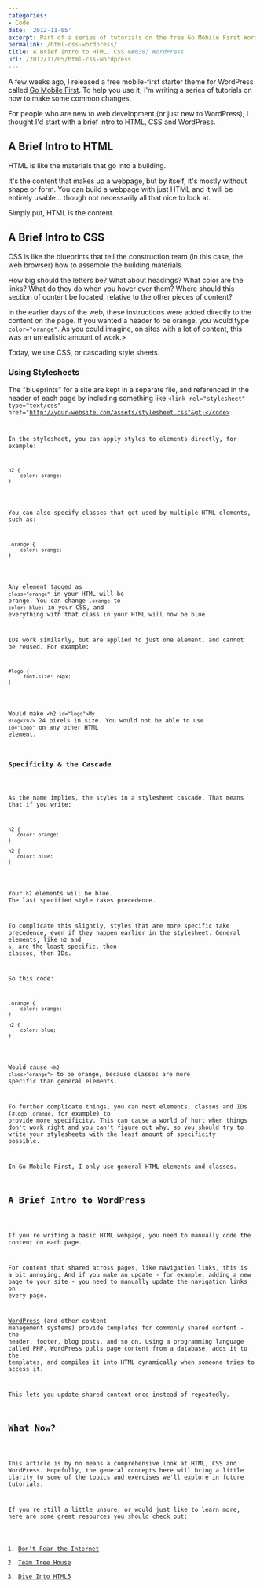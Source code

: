 ```yaml
---
categories:
- Code
date: '2012-11-05'
excerpt: Part of a series of tutorials on the free Go Mobile First WordPress theme.
permalink: /html-css-wordpress/
title: A Brief Intro to HTML, CSS &#038; WordPress
url: /2012/11/05/html-css-wordpress
---
```


A few weeks ago, I released a free mobile-first starter theme for WordPress called <a href="http://cferdinandi.github.com/go-mobile-first/">Go Mobile First</a>. To help you use it, I'm writing a series of tutorials on how to make some common changes.

For people who are new to web development (or just new to WordPress), I thought I'd start with a brief intro to HTML, CSS and WordPress.
<!--more-->
<h2>A Brief Intro to HTML</h2>

HTML is like the materials that go into a building.

It's the content that makes up a webpage, but by itself, it's mostly without shape or form. You can build a webpage with just HTML and it will be entirely usable... though not necessarily all that nice to look at.

Simply put, HTML is the content.

<h2>A Brief Intro to CSS</h2>

CSS is like the blueprints that tell the construction team (in this case, the web browser) how to assemble the building materials.

How big should the letters be? What about headings? What color are the links? What do they do when you hover over them? Where should this section of content be located, relative to the other pieces of content?

In the earlier days of the web, these instructions were added directly to the content on the page. If you wanted a header to be orange, you would type <code class="language-css">color="orange"</code>. As you could imagine, on sites with a lot of content, this was an unrealistic amount of work.>

Today, we use CSS, or cascading style sheets.

<h3>Using Stylesheets</h3>

The "blueprints" for a site are kept in a separate file, and referenced in the header of each page by including something like <code class="language-markup">&lt;link rel="stylesheet" type="text/css" href="http://your-website.com/assets/stylesheet.css"&gt;</code>.

In the stylesheet, you can apply styles to elements directly, for example:

<pre><code class="language-css">h2 {
    color: orange;
}</code></pre>

You can also specify classes that get used by multiple HTML elements, such as:

<pre><code class="language-css">.orange {
    color: orange;
}</code></pre>

Any element tagged as <code class="language-css">class="orange"</code> in your HTML will be orange. You can change <code class="language-css">.orange</code> to <code class="language-css">color: blue;</code> in your CSS, and everything with that class in your HTML will now be blue.

IDs work similarly, but are applied to just one element, and cannot be reused. For example:

<pre><code class="language-css">#logo {
     font-size: 24px;
}</code></pre>

Would make <code class="language-markup">&lt;h2 id="logo"&gt;My Blog&lt;/h2&gt;</code> 24 pixels in size. You would not be able to use <code class="language-markup">id="logo"</code> on any other HTML element.

<h3>Specificity & the Cascade</h3>

As the name implies, the styles in a stylesheet cascade. That means that if you write:

<pre><code class="language-css">h2 {
   color: orange;
}

h2 {
   color: blue;
}</code></pre>

Your <code class="language-markup">h2</code> elements will be blue. The last specified style takes precedence.

To complicate this slightly, styles that are more specific take precedence, even if they happen earlier in the stylesheet. General elements, like <code class="language-markup">h2</code> and <code class="language-markup">a</code>, are the least specific, then classes, then IDs.

So this code:

<pre><code class="language-css">.orange {
    color: orange;
}

h2 {
    color: blue;
}</code></pre>

Would cause <code class="language-markup">&lt;h2 class="orange"&gt;</code> to be orange, because classes are more specific than general elements.

To further complicate things, you can nest elements, classes and IDs (<code class="language-css">#logo .orange</code>, for example) to provide more specificity. This can cause a world of hurt when things don't work right and you can't figure out why, so you should try to write your stylesheets with the least amount of specificity possible.

In Go Mobile First, I only use general HTML elements and classes.

<h2>A Brief Intro to WordPress</h2>

If you're writing a basic HTML webpage, you need to manually code the content on each page.

For content that shared across pages, like navigation links, this is a bit annoying. And if you make an update - for example, adding a new page to your site - you need to manually update the navigation links on every page.

<a href="http://wordpress.org/">WordPress</a> (and other content management systems) provide templates for commonly shared content - the header, footer, blog posts, and so on. Using a programming language called PHP, WordPress pulls page content from a database, adds it to the templates, and compiles it into HTML dynamically when someone tries to access it.

This lets you update shared content once instead of repeatedly.

<h2>What Now?</h2>

This article is by no means a comprehensive look at HTML, CSS and WordPress. Hopefully, the general concepts here will bring a little clarity to some of the topics and exercises we'll explore in future tutorials.

If you're still a little unsure, or would just like to learn more, here are some great resources you should check out:

<ol>
<li><a href="http://www.dontfeartheinternet.com/">Don't Fear the Internet</a></li>
<li><a href="http://teamtreehouse.com/library">Team Tree House</a></li>
<li><a href="http://diveintohtml5.info/">Dive Into HTML5</a></li>
</ol>